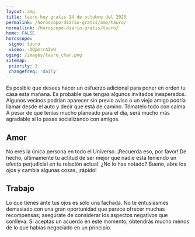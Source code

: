 ```yaml
---
layout: amp
title: tauro hoy gratis 14 de octubre del 2025 
permalink: /horoscopo-diario-gratis/amp/tauro/
normallink: /horoscopo-diario-gratis/tauro/
home: FALSE
horoscopo:
 signo: tauro
 video: -DQpmrrAIeU
ogimg: /images/tauro_char.png
sitemap:
 priority: 1
 changefreq: 'daily'
---
```



Es posible que desees hacer un esfuerzo adicional para poner en orden tu casa esta mañana. Es probable que tengas algunos invitados inesperados. Algunos vecinos podrían aparecer sin previo aviso o un viejo amigo podría llamar desde el auto y decir que está de camino. Tómatelo todo con calma. A pesar de que tenías mucho planeado para el día, será mucho más agradable si lo pasas socializando con amigos.

## Amor

No eres la única persona en todo el Universo. ¡Recuerda eso, por favor! De hecho, últimamente tu actitud de ser mejor que nadie está teniendo un efecto perjudicial en tu relación actual. ¿No lo has notado? Bueno, abre los ojos y cambia algunas cosas, ¡rápido!

## Trabajo

Lo que tienes ante tus ojos es sólo una fachada. No te entusiasmes demasiado con una gran oportunidad que parece ofrecer muchas recompensas; asegúrate de considerar los aspectos negativos que conlleva. Si aceptas un acuerdo en este momento, obtendrás mucho menos de lo que habías negociado en un principio.